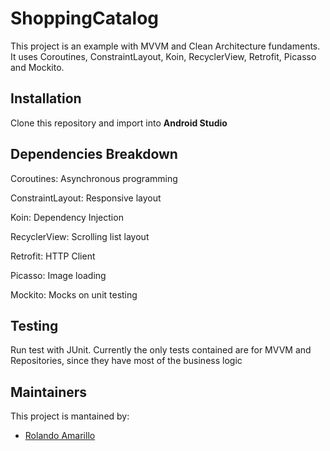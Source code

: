 # ShoppingCatalog

This project is an example with MVVM and Clean Architecture fundaments. It uses Coroutines, ConstraintLayout, Koin, RecyclerView, Retrofit, Picasso and Mockito.

## Installation
Clone this repository and import into **Android Studio**

## Dependencies Breakdown
Coroutines: Asynchronous programming

ConstraintLayout: Responsive layout

Koin: Dependency Injection

RecyclerView: Scrolling list layout

Retrofit: HTTP Client

Picasso: Image loading

Mockito: Mocks on unit testing

## Testing
Run test with JUnit. Currently the only tests contained are for MVVM and Repositories, since they have most of the business logic

## Maintainers
This project is mantained by:
* [Rolando Amarillo](https://github.com/rolandoamarillo)